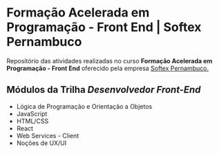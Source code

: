 # Formação Acelerada em Programação - Front End | Softex Pernambuco

Repositório das atividades realizadas no curso **Formação Acelerada em**  
**Programação - Front End** oferecido pela empresa [Softex Pernambuco.](https://softexpe.org.br/)

## Módulos da Trilha ***Desenvolvedor Front-End***

- Lógica de Programação e Orientação a Objetos
- JavaScript
- HTML/CSS
- React
- Web Services - Client
- Noções de UX/UI
